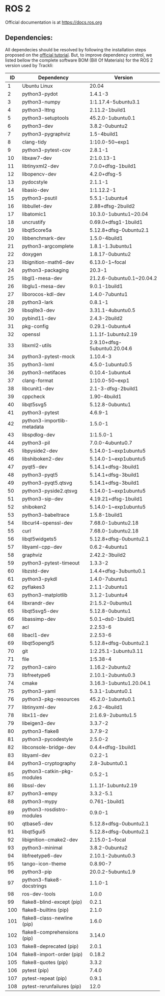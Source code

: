 # ROS 2

Official documentation is at https://docs.ros.org

## Dependencies:

All dependecies should be resolved by following the installation steps proposed on the [official tutorial](https://docs.ros.org/en/humble/Installation/Alternatives/Ubuntu-Development-Setup.html). But, to improve dependency control, we listed bellow the complete software BOM (Bill Of Materials) for the ROS 2 version used by Trackli:

<center>

|ID  |Dependency                  |Version                      |
|----|----------------------------|-----------------------------|
|1   |Ubuntu Linux                |20.04                        |
|2   |python3-pydot               |1.4.1-3                      |
|3   |python3-numpy               |1:1.17.4-5ubuntu3.1          |
|4   |python3-lttng               |2.11.2-1build1               |
|5   |python3-setuptools          |45.2.0-1ubuntu0.1            |
|6   |python3-dev                 |3.8.2-0ubuntu2               |
|7   |python3-pygraphviz          |1.5-4build1                  |
|8   |clang-tidy                  |1:10.0-50~exp1               |
|9   |python3-pytest-cov          |2.8.1-1                      |
|10  |libxaw7-dev                 |2:1.0.13-1                   |
|11  |libtinyxml2-dev             |7.0.0+dfsg-1build1           |
|12  |libopencv-dev               |4.2.0+dfsg-5                 |
|13  |pydocstyle                  |2.1.1-1                      |
|14  |libasio-dev                 |1:1.12.2-1                   |
|15  |python3-psutil              |5.5.1-1ubuntu4               |
|16  |libbullet-dev               |2.88+dfsg-2build2            |
|17  |libatomic1                  |10.3.0-1ubuntu1~20.04        |
|18  |uncrustify                  |0.69.0+dfsg1-1build1         |
|19  |libqt5core5a                |5.12.8+dfsg-0ubuntu2.1       |
|20  |libbenchmark-dev            |1.5.0-4build1                |
|21  |python3-argcomplete         |1.8.1-1.3ubuntu1             |
|22  |doxygen                     |1.8.17-0ubuntu2              |
|23  |libignition-math6-dev       |6.13.0-1~focal               |
|24  |python3-packaging           |20.3-1                       |
|25  |libgl1-mesa-dev             |21.2.6-0ubuntu0.1~20.04.2    |
|26  |libglu1-mesa-dev            |9.0.1-1build1                |
|27  |liborocos-kdl-dev           |1.4.0-7ubuntu1               |
|28  |python3-lark                |0.8.1-1                      |
|29  |libsqlite3-dev              |3.31.1-4ubuntu0.5            |
|30  |pybind11-dev                |2.4.3-2build2                |
|31  |pkg-config                  |0.29.1-0ubuntu4              |
|32  |openssl                     |1.1.1f-1ubuntu2.19           |
|33  |libxml2-utils               |2.9.10+dfsg-5ubuntu0.20.04.6 |
|34  |python3-pytest-mock         |1.10.4-3                     |
|35  |python3-lxml                |4.5.0-1ubuntu0.5             |
|36  |python3-netifaces           |0.10.4-1ubuntu4              |
|37  |clang-format                |1:10.0-50~exp1               |
|38  |libcunit1-dev               |2.1-3-dfsg-2build1           |
|39  |cppcheck                    |1.90-4build1                 |
|40  |libqt5svg5                  |5.12.8-0ubuntu1              |
|41  |python3-pytest              |4.6.9-1                      |
|42  |python3-importlib-metadata  |1.5.0-1                      |
|43  |libspdlog-dev               |1:1.5.0-1                    |
|44  |python3-pil                 |7.0.0-4ubuntu0.7             |
|45  |libpyside2-dev              |5.14.0-1~exp1ubuntu5         |
|46  |libshiboken2-dev            |5.14.0-1~exp1ubuntu5         |
|47  |pyqt5-dev                   |5.14.1+dfsg-3build1          |
|48  |python3-pyqt5               |5.14.1+dfsg-3build1          |
|49  |python3-pyqt5.qtsvg         |5.14.1+dfsg-3build1          |
|50  |python3-pyside2.qtsvg       |5.14.0-1~exp1ubuntu5         |
|51  |python3-sip-dev             |4.19.21+dfsg-1build1         |
|52  |shiboken2                   |5.14.0-1~exp1ubuntu5         |
|53  |python3-babeltrace          |1.5.8-1build1                |
|54  |libcurl4-openssl-dev        |7.68.0-1ubuntu2.18           |
|55  |curl                        |7.68.0-1ubuntu2.18           |
|56  |libqt5widgets5              |5.12.8+dfsg-0ubuntu2.1       |
|57  |libyaml-cpp-dev             |0.6.2-4ubuntu1               |
|58  |graphviz                    |2.42.2-3build2               |
|59  |python3-pytest-timeout      |1.3.3-2                      |
|60  |libzstd-dev                 |1.4.4+dfsg-3ubuntu0.1        |
|61  |python3-pykdl               |1.4.0-7ubuntu1               |
|62  |pyflakes3                   |2.1.1-2ubuntu1               |
|63  |python3-matplotlib          |3.1.2-1ubuntu4               |
|64  |libxrandr-dev               |2:1.5.2-0ubuntu1             |
|65  |libqt5svg5-dev              |5.12.8-0ubuntu1              |
|66  |libassimp-dev               |5.0.1~ds0-1build1            |
|67  |acl                         |2.2.53-6                     |
|68  |libacl1-dev                 |2.2.53-6                     |
|69  |libqt5opengl5               |5.12.8+dfsg-0ubuntu2.1       |
|70  |git                         |1:2.25.1-1ubuntu3.11         |
|71  |file                        |1:5.38-4                     |
|72  |python3-cairo               |1.16.2-2ubuntu2              |
|73  |libfreetype6                |2.10.1-2ubuntu0.3            |
|74  |cmake                       |3.16.3-1ubuntu1.20.04.1      |
|75  |python3-yaml                |5.3.1-1ubuntu0.1             |
|76  |python3-pkg-resources       |45.2.0-1ubuntu0.1            |
|77  |libtinyxml-dev              |2.6.2-4build1                |
|78  |libx11-dev                  |2:1.6.9-2ubuntu1.5           |
|79  |libeigen3-dev               |3.3.7-2                      |
|80  |python3-flake8              |3.7.9-2                      |
|81  |python3-pycodestyle         |2.5.0-2                      |
|82  |libconsole-bridge-dev       |0.4.4+dfsg-1build1           |
|83  |libyaml-dev                 |0.2.2-1                      |
|84  |python3-cryptography        |2.8-3ubuntu0.1               |
|85  |python3-catkin-pkg-modules  |0.5.2-1                      |
|86  |libssl-dev                  |1.1.1f-1ubuntu2.19           |
|87  |python3-empy                |3.3.2-5.1                    |
|88  |python3-mypy                |0.761-1build1                |
|89  |python3-rosdistro-modules   |0.9.0-1                      |
|90  |qtbase5-dev                 |5.12.8+dfsg-0ubuntu2.1       |
|91  |libqt5gui5                  |5.12.8+dfsg-0ubuntu2.1       |
|92  |libignition-cmake2-dev      |2.15.0-1~focal               |
|93  |python3-minimal             |3.8.2-0ubuntu2               |
|94  |libfreetype6-dev            |2.10.1-2ubuntu0.3            |
|95  |tango-icon-theme            |0.8.90-7                     |
|96  |python3-pip                 |20.0.2-5ubuntu1.9            |
|97  |python3-flake8-docstrings   |1.1.0-1                      |
|98  |ros-dev-tools               |1.0.0                        |
|99  |flake8-blind-except (pip)   |0.2.1                        |
|100 |flake8-builtins (pip)       |2.1.0                        |
|101 |flake8-class-newline (pip)  |1.6.0                        |
|102 |flake8-comprehensions (pip) |3.14.0                       |
|103 |flake8-deprecated (pip)     |2.0.1                        |
|104 |flake8-import-order (pip)   |0.18.2                       |
|105 |flake8-quotes (pip)         |3.3.2                        |
|106 |pytest (pip)                |7.4.0                        |
|107 |pytest-repeat (pip)         |0.9.1                        |
|108 |pytest-rerunfailures (pip)  |12.0                         |

</center>

